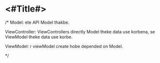 #  <#Title#>

/*
Model: ete API Model thakbe.

ViewController: ViewControllers directly Model theke data use korbena, se ViewModel theke data use korbe.

ViewModel: r viewModel create hobe depended on Model.

*/
